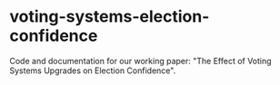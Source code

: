 # voting-systems-election-confidence
Code and documentation for our working paper: "The Effect of Voting Systems Upgrades on Election Confidence".
